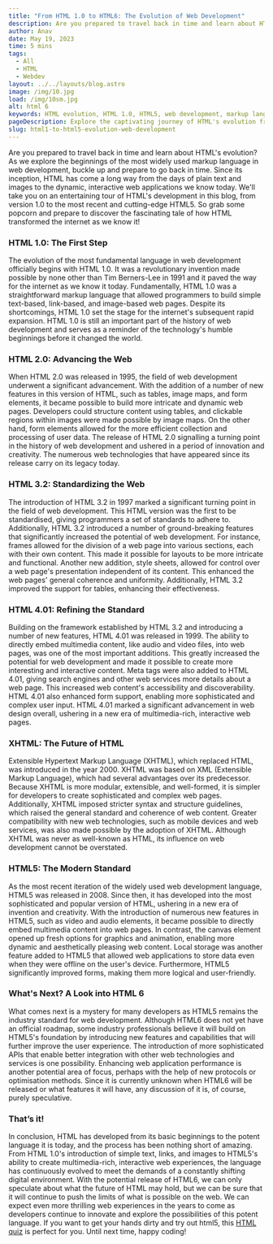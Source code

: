 ```yaml
---
title: "From HTML 1.0 to HTML6: The Evolution of Web Development"
description: Are you prepared to travel back in time and learn about HTML's evolution? Let's explore the beginnings of the most widely used markup language.
author: Anav
date: May 19, 2023
time: 5 mins
tags:
  - All
  - HTML
  - Webdev
layout: ../../layouts/blog.astro
image: /img/10.jpg
load: /img/10sm.jpg
alt: html 6
keywords: HTML evolution, HTML 1.0, HTML5, web development, markup language, Tim Berners-Lee, HTML history, HTML2.0, HTML3.2, HTML4.01, XHTML, HTML5 features, multimedia content, canvas element, local storage, web applications, HTML6 speculation, future of HTML, web experiences, HTML quiz, HTML course
pageDescription: Explore the captivating journey of HTML's evolution from version 1.0 to HTML5 in this entertaining blog. Discover how HTML transformed the internet.
slug: html1-to-html5-evolution-web-development
---
```


Are you prepared to travel back in time and learn about HTML's evolution? As we explore the beginnings of the most widely used markup language in web development, buckle up and prepare to go back in time. Since its inception, HTML has come a long way from the days of plain text and images to the dynamic, interactive web applications we know today. We'll take you on an entertaining tour of HTML's development in this blog, from version 1.0 to the most recent and cutting-edge HTML5. So grab some popcorn and prepare to discover the fascinating tale of how HTML transformed the internet as we know it!



### HTML 1.0: The First Step

The evolution of the most fundamental language in web development officially begins with HTML 1.0. It was a revolutionary invention made possible by none other than Tim Berners-Lee in 1991 and it paved the way for the internet as we know it today. Fundamentally, HTML 1.0 was a straightforward markup language that allowed programmers to build simple text-based, link-based, and image-based web pages. Despite its shortcomings, HTML 1.0 set the stage for the internet's subsequent rapid expansion. HTML 1.0 is still an important part of the history of web development and serves as a reminder of the technology's humble beginnings before it changed the world.



### HTML 2.0: Advancing the Web

When HTML 2.0 was released in 1995, the field of web development underwent a significant advancement. With the addition of a number of new features in this version of HTML, such as tables, image maps, and form elements, it became possible to build more intricate and dynamic web pages. Developers could structure content using tables, and clickable regions within images were made possible by image maps. On the other hand, form elements allowed for the more efficient collection and processing of user data. The release of HTML 2.0 signalling a turning point in the history of web development and ushered in a period of innovation and creativity. The numerous web technologies that have appeared since its release carry on its legacy today.



### HTML 3.2: Standardizing the Web

The introduction of HTML 3.2 in 1997 marked a significant turning point in the field of web development. This HTML version was the first to be standardised, giving programmers a set of standards to adhere to. Additionally, HTML 3.2 introduced a number of ground-breaking features that significantly increased the potential of web development. For instance, frames allowed for the division of a web page into various sections, each with their own content. This made it possible for layouts to be more intricate and functional. Another new addition, style sheets, allowed for control over a web page's presentation independent of its content. This enhanced the web pages' general coherence and uniformity. Additionally, HTML 3.2 improved the support for tables, enhancing their effectiveness.





### HTML 4.01: Refining the Standard

Building on the framework established by HTML 3.2 and introducing a number of new features, HTML 4.01 was released in 1999. The ability to directly embed multimedia content, like audio and video files, into web pages, was one of the most important additions. This greatly increased the potential for web development and made it possible to create more interesting and interactive content. Meta tags were also added to HTML 4.01, giving search engines and other web services more details about a web page. This increased web content's accessibility and discoverability. HTML 4.01 also enhanced form support, enabling more sophisticated and complex user input. HTML 4.01 marked a significant advancement in web design overall, ushering in a new era of multimedia-rich, interactive web pages.



### XHTML: The Future of HTML

Extensible Hypertext Markup Language (XHTML), which replaced HTML, was introduced in the year 2000. XHTML was based on XML (Extensible Markup Language), which had several advantages over its predecessor. Because XHTML is more modular, extensible, and well-formed, it is simpler for developers to create sophisticated and complex web pages. Additionally, XHTML imposed stricter syntax and structure guidelines, which raised the general standard and coherence of web content. Greater compatibility with new web technologies, such as mobile devices and web services, was also made possible by the adoption of XHTML. Although XHTML was never as well-known as HTML, its influence on web development cannot be overstated.



### HTML5: The Modern Standard

As the most recent iteration of the widely used web development language, HTML5 was released in 2008. Since then, it has developed into the most sophisticated and popular version of HTML, ushering in a new era of invention and creativity. With the introduction of numerous new features in HTML5, such as video and audio elements, it became possible to directly embed multimedia content into web pages. In contrast, the canvas element opened up fresh options for graphics and animation, enabling more dynamic and aesthetically pleasing web content. Local storage was another feature added to HTML5 that allowed web applications to store data even when they were offline on the user's device. Furthermore, HTML5 significantly improved forms, making them more logical and user-friendly.



### What's Next? A Look into HTML 6

What comes next is a mystery for many developers as HTML5 remains the industry standard for web development. Although HTML6 does not yet have an official roadmap, some industry professionals believe it will build on HTML5's foundation by introducing new features and capabilities that will further improve the user experience. The introduction of more sophisticated APIs that enable better integration with other web technologies and services is one possibility. Enhancing web application performance is another potential area of focus, perhaps with the help of new protocols or optimisation methods. Since it is currently unknown when HTML6 will be released or what features it will have, any discussion of it is, of course, purely speculative.



### That’s it!

In conclusion, HTML has developed from its basic beginnings to the potent language it is today, and the process has been nothing short of amazing. From HTML 1.0's introduction of simple text, links, and images to HTML5's ability to create multimedia-rich, interactive web experiences, the language has continuously evolved to meet the demands of a constantly shifting digital environment. With the potential release of HTML6, we can only speculate about what the future of HTML may hold, but we can be sure that it will continue to push the limits of what is possible on the web. We can expect even more thrilling web experiences in the years to come as developers continue to innovate and explore the possibilities of this potent language. If you want to get your hands dirty and try out html5, this [HTML quiz](https://codeology.net/quiz/#quiz1) is perfect for you. Until next time, happy coding!
